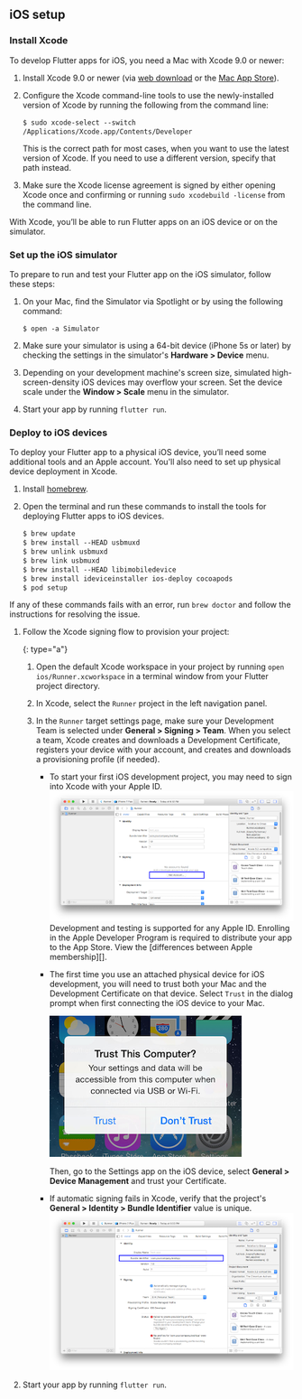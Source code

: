 ## iOS setup

### Install Xcode

To develop Flutter apps for iOS, you need a Mac with Xcode 9.0 or newer:

 1. Install Xcode 9.0 or newer (via [web download](https://developer.apple.com/xcode/) or
    the [Mac App Store](https://itunes.apple.com/us/app/xcode/id497799835)).
 1. Configure the Xcode command-line tools to use the newly-installed version of Xcode by
    running the following from the command line:

    ```terminal
    $ sudo xcode-select --switch /Applications/Xcode.app/Contents/Developer
    ```

    This is the correct path for most cases, when you want to use the latest version of Xcode.
    If you need to use a different version, specify that path instead.
 1. Make sure the Xcode license agreement is signed by either opening Xcode once and confirming or
    running `sudo xcodebuild -license` from the command line.

With Xcode, you’ll be able to run Flutter apps on an iOS device or on the simulator.

### Set up the iOS simulator

To prepare to run and test your Flutter app on the iOS simulator, follow these steps:

 1. On your Mac, find the Simulator via Spotlight or by using the following command:

    ```terminal
    $ open -a Simulator
    ```

 2. Make sure your simulator is using a 64-bit device (iPhone 5s or later) by checking the settings
    in the simulator's **Hardware > Device** menu.
 3. Depending on your development machine's screen size, simulated high-screen-density iOS devices
    may overflow your screen. Set the device scale under the **Window > Scale** menu in the simulator.
 4. Start your app by running `flutter run`.

### Deploy to iOS devices

To deploy your Flutter app to a physical iOS device, you’ll need some additional tools and an Apple account. You'll also need to set up physical device deployment in Xcode.

 1. Install [homebrew](http://brew.sh/).
 1. Open the terminal and run these commands to install the tools for deploying Flutter apps to
    iOS devices.

    ```terminal
    $ brew update
    $ brew install --HEAD usbmuxd
    $ brew unlink usbmuxd
    $ brew link usbmuxd
    $ brew install --HEAD libimobiledevice
    $ brew install ideviceinstaller ios-deploy cocoapods
    $ pod setup
    ```

   If any of these commands fails with an error, run `brew doctor` and follow the instructions
   for resolving the issue.

 1. Follow the Xcode signing flow to provision your project:

     {: type="a"}

     1. Open the default Xcode workspace in your project by running `open
        ios/Runner.xcworkspace` in a terminal window from your Flutter project
        directory.
     1. In Xcode, select the `Runner` project in the left navigation panel.
     1. In the `Runner` target settings page, make sure your Development Team is
        selected under **General > Signing > Team**. When you select a team,
        Xcode creates and downloads a Development Certificate, registers your
        device with your account, and creates and downloads a provisioning
        profile (if needed).

        * To start your first iOS development project, you may need to sign into
          Xcode with your Apple ID.
          <br>
          ![Xcode account add](/images/setup/xcode-account.png)
          <br>
          Development and testing is supported for any Apple ID. Enrolling in the
          Apple Developer Program is required to distribute your app to the App
          Store. View the [differences between Apple membership][].

        * The first time you use an attached physical device for iOS
          development, you will need to trust both your Mac and the Development
          Certificate on that device. Select `Trust` in the dialog prompt when
          first connecting the iOS device to your Mac.

          ![Trust Mac](/images/setup/trust-computer.png)

          Then, go to the Settings app on the iOS device, select **General > Device Management** and trust your Certificate.

        * If automatic signing fails in Xcode, verify that the project's
          **General > Identity > Bundle Identifier** value is unique.
          <br>
          ![Check the app's Bundle ID](/images/setup/xcode-unique-bundle-id.png)

 1. Start your app by running `flutter run`.

[differences between Apple membership types]: https://developer.apple.com/support/compare-memberships
